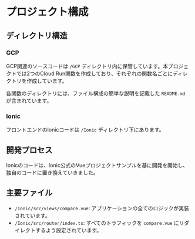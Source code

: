 # プロジェクト構成

## ディレクトリ構造

### GCP

GCP関連のソースコードは `/GCP` ディレクトリ内に保管しています。本プロジェクトでは2つのCloud Run関数を作成しており、それぞれの関数名ごとにディレクトリを作成しています。

各関数のディレクトリには、ファイル構成の簡単な説明を記載した `README.md` が含まれています。

### Ionic

フロントエンドのIonicコードは `/Ionic` ディレクトリ下にあります。

## 開発プロセス

Ionicのコードは、Ionic公式のVueプロジェクトサンプルを基に開発を開始し、独自のコードに置き換えていきました。

## 主要ファイル

- `/Ionic/src/views/compare.vue`: アプリケーションの全てのロジックが実装されています。
- `/Ionic/src/router/index.ts`: すべてのトラフィックを `compare.vue` にリダイレクトするよう設定されています。
